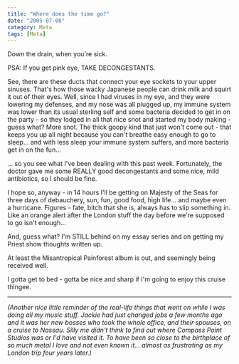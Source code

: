 ```yaml
---
title: "Where does the time go?"
date: "2005-07-08"
category: Meta
tags: [Meta]
---
```


Down the drain, when you're sick.

PSA: If you get pink eye, TAKE DECONGESTANTS.

See, there are these ducts that connect your eye sockets to your upper sinuses. That's how those wacky Japanese people can drink milk and squirt it out of their eyes. Well, since I had viruses in my eye, and they were lowering my defenses, and my nose was all plugged up, my immune system was lower than its usual sterling self and some bacteria decided to get in on the party - so they lodged in all that nice snot and started my body making - guess what? More snot. The thick goopy kind that just won't come out - that keeps you up all night because you can't breathe easy enough to go to sleep... and with less sleep your immune system suffers, and more bacteria get in on the fun...

... so you see what I've been dealing with this past week. Fortunately, the doctor gave me some REALLY good decongestants and some nice, mild antibiotics, so I should be fine.

I hope so, anyway - in 14 hours I'll be getting on Majesty of the Seas for three days of debauchery, sun, fun, good food, high life... and maybe even a hurricane. Figures - fate, bitch that she is, always has to slip something in. Like an orange alert after the London stuff the day before we're supposed to go isn't enough...

And, guess what? I'm STILL behind on my essay series and on getting my Priest show thoughts written up.

At least the Misantropical Painforest album is out, and seemingly being received well.

I gotta get to bed - gotta be nice and sharp if I'm going to enjoy this cruise thingee.

***

*(Another nice little reminder of the real-life things that went on while I was doing all my music stuff. Jackie had just changed jobs a few months ago and it was her new bosses who took the whole office, and their spouses, on a cruise to Nassau. Silly me didn't think to find out where Compass Point Studios was or I'd have visited it. To have been so close to the birthplace of so much metal I love and not even known it... almost as frustrating as my London trip four years later.)*
